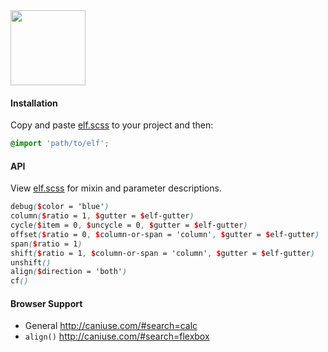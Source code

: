 <img src="http://corysimmons.github.io/elf/img/elf.svg" height="120px">

#### Installation

Copy and paste [elf.scss](elf.scss) to your project and then:

```scss
@import 'path/to/elf';
```

#### API

View [elf.scss](elf.scss) for mixin and parameter descriptions.

```scss
debug($color = 'blue')
column($ratio = 1, $gutter = $elf-gutter)
cycle($item = 0, $uncycle = 0, $gutter = $elf-gutter)
offset($ratio = 0, $column-or-span = 'column', $gutter = $elf-gutter)
span($ratio = 1)
shift($ratio = 1, $column-or-span = 'column', $gutter = $elf-gutter)
unshift()
align($direction = 'both')
cf()
```

<!-- #### CodePens
- [Forkable](http://codepen.io/corysimmons/pen/dPParo)
- [Importable](http://codepen.io/corysimmons/pen/qEEgvW)
- [Collection of Examples](http://codepen.io/collection/nLKJkX/) -->

#### Browser Support
- General http://caniuse.com/#search=calc
- `align()` http://caniuse.com/#search=flexbox

